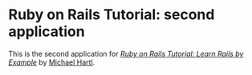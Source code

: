# Ruby on Rails Tutorial: second  application

This is the second application for
[*Ruby on Rails Tutorial: Learn Rails by Example*](http://railstutorial.org/)
by [Michael Hartl](http://michaelhartl.com/).